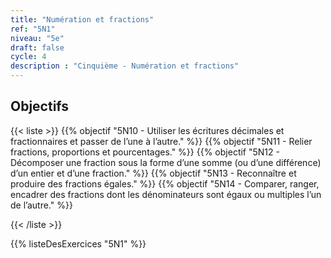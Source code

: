 ```yaml
---
title: "Numération et fractions"
ref: "5N1"
niveau: "5e"
draft: false
cycle: 4
description : "Cinquième - Numération et fractions"
---
```



<h2 class="ui horizontal divider header">Objectifs</h2>

{{< liste >}}
	{{% objectif "5N10 - Utiliser les écritures décimales et fractionnaires et passer de l’une à l’autre." %}}
	{{% objectif "5N11 - Relier fractions, proportions et pourcentages." %}}
	{{% objectif "5N12 - Décomposer une fraction sous la forme d’une somme (ou d’une différence) d’un entier et d’une fraction." %}}
	{{% objectif "5N13 - Reconnaître et produire des fractions égales." %}}
	{{% objectif "5N14 - Comparer, ranger, encadrer des fractions dont les dénominateurs sont égaux ou multiples l’un de l’autre." %}}
		
{{< /liste >}}


{{% listeDesExercices "5N1" %}}
